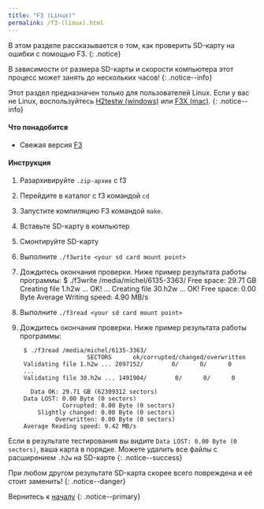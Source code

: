```yaml
---
title: "F3 (Linux)"
permalink: /f3-(linux).html
---
```


В этом разделе рассказывается о том, как проверить SD-карту на ошибки с помощью F3.
{: .notice}

В зависимости от размера SD-карты и скорости компьютера этот процесс может занять до нескольких часов!
{: .notice--info}

Этот раздел предназначен только для пользователей Linux. Если у вас не Linux, воспользуйтесь [H2testw (windows)](h2testw-(windows)) или [F3X (mac)](f3x-(mac)).
{: .notice--info}

#### Что понадобится

* Свежая версия [F3](https://github.com/AltraMayor/f3/archive/v6.0.zip)

#### Инструкция

1. Разархивируйте `.zip-архив` с f3
2. Перейдите в каталог с f3 командой `cd`
3. Запустите компиляцию F3 командой `make`.
4. Вставьте SD-карту в компьютер
5. Смонтируйте SD-карту
6. Выполните `./f3write <your sd card mount point>`
7. Дождитесь окончания проверки. Ниже пример результата работы программы:
		$ ./f3write /media/michel/6135-3363/
		Free space: 29.71 GB
		Creating file 1.h2w ... OK!
		...
		Creating file 30.h2w ... OK!
		Free space: 0.00 Byte
		Average Writing speed: 4.90 MB/s

8. Выполните `./f3read <your sd card mount point>`
9. Дождитесь окончания проверки. Ниже пример результата работы программы:

		$ ./f3read /media/michel/6135-3363/
		                  SECTORS      ok/corrupted/changed/overwritten
		Validating file 1.h2w ... 2097152/        0/      0/      0
		...
		Validating file 30.h2w ... 1491904/        0/      0/      0

		  Data OK: 29.71 GB (62309312 sectors)
		Data LOST: 0.00 Byte (0 sectors)
			       Corrupted: 0.00 Byte (0 sectors)
			Slightly changed: 0.00 Byte (0 sectors)
			     Overwritten: 0.00 Byte (0 sectors)
		Average Reading speed: 9.42 MB/s

Если в результате тестирования вы видите `Data LOST: 0.00 Byte (0 sectors)`, ваша карта в порядке. Можете удалить все файлы с расширением `.h2w` на SD-карте
{: .notice--success}

При любом другом результате SD-карта скорее всего повреждена и её стоит заменить!
{: .notice--danger}

Вернитесь к [началу](get-started)
{: .notice--primary}